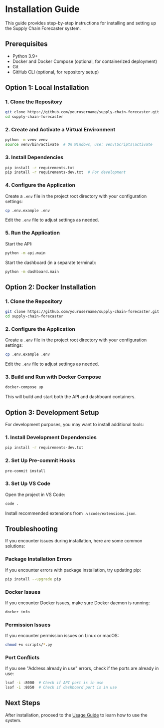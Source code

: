 # Installation Guide

This guide provides step-by-step instructions for installing and setting up the Supply Chain Forecaster system.

## Prerequisites

- Python 3.9+ 
- Docker and Docker Compose (optional, for containerized deployment)
- Git
- GitHub CLI (optional, for repository setup)

## Option 1: Local Installation

### 1. Clone the Repository

```bash
git clone https://github.com/yourusername/supply-chain-forecaster.git
cd supply-chain-forecaster
```

### 2. Create and Activate a Virtual Environment

```bash
python -m venv venv
source venv/bin/activate  # On Windows, use: venv\Scripts\activate
```

### 3. Install Dependencies

```bash
pip install -r requirements.txt
pip install -r requirements-dev.txt  # For development
```

### 4. Configure the Application

Create a `.env` file in the project root directory with your configuration settings:

```bash
cp .env.example .env
```

Edit the `.env` file to adjust settings as needed.

### 5. Run the Application

Start the API:

```bash
python -m api.main
```

Start the dashboard (in a separate terminal):

```bash
python -m dashboard.main
```

## Option 2: Docker Installation

### 1. Clone the Repository

```bash
git clone https://github.com/yourusername/supply-chain-forecaster.git
cd supply-chain-forecaster
```

### 2. Configure the Application

Create a `.env` file in the project root directory with your configuration settings:

```bash
cp .env.example .env
```

Edit the `.env` file to adjust settings as needed.

### 3. Build and Run with Docker Compose

```bash
docker-compose up
```

This will build and start both the API and dashboard containers.

## Option 3: Development Setup

For development purposes, you may want to install additional tools:

### 1. Install Development Dependencies

```bash
pip install -r requirements-dev.txt
```

### 2. Set Up Pre-commit Hooks

```bash
pre-commit install
```

### 3. Set Up VS Code

Open the project in VS Code:

```bash
code .
```

Install recommended extensions from `.vscode/extensions.json`.

## Troubleshooting

If you encounter issues during installation, here are some common solutions:

### Package Installation Errors

If you encounter errors with package installation, try updating pip:

```bash
pip install --upgrade pip
```

### Docker Issues

If you encounter Docker issues, make sure Docker daemon is running:

```bash
docker info
```

### Permission Issues

If you encounter permission issues on Linux or macOS:

```bash
chmod +x scripts/*.py
```

### Port Conflicts

If you see "Address already in use" errors, check if the ports are already in use:

```bash
lsof -i :8000  # Check if API port is in use
lsof -i :8050  # Check if dashboard port is in use
```

## Next Steps

After installation, proceed to the [Usage Guide](../usage/usage.md) to learn how to use the system.